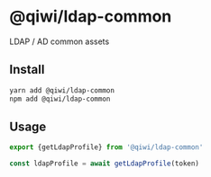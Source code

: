 # @qiwi/ldap-common
LDAP / AD common assets

## Install
```bash
yarn add @qiwi/ldap-common
npm add @qiwi/ldap-common
```

## Usage
```typescript
export {getLdapProfile} from '@qiwi/ldap-common'

const ldapProfile = await getLdapProfile(token)
```
